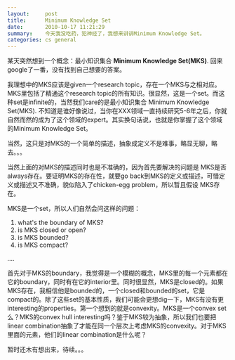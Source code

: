```yaml
---
layout:     post
title:      Minimum Knowledge Set
date:       2010-10-17 11:21:29
summary:    今天我没吃药，犯神经了，我想来讲讲Minimum Knowledge Set。
categories: cs general
---
```


某天突然想到一个概念：最小知识集合 **Minimum Knowledge Set(MKS)**. 回来google了一番，没有找到自己想要的答案。

我理想中的MKS应该是given一个research topic，存在一个MKS与之相对应。MKS里包括了精通这个research topic的所有知识。很显然，这是一个set。而这种set是infinite的，当然我们care的是最小知识集合 Minimum Knowledge Set(MKS). 不知道是谁好像说过，当你在XXX领域一直持续研究5-6年之后，你就自然而然的成为了这个领域的expert。其实换句话说，也就是你掌握了这个领域的Minimum Knowledge Set。

当然，这只是对MKS的一个简单的描述，抽象成定义不是难事，略显无聊，略去。。。

当然上面的对MKS的描述同时也是不准确的，因为首先要解决的问题是 MKS是否always存在。要证明MKS的存在性，就要go back到MKS的定义或描述，可惜定义或描述又不准确，貌似陷入了chicken-egg problem，所以暂且假设 MKS存在。

MKS是一个set，所以人们自然会问这样的问题：

1. what's the boundary of MKS?
2. is MKS closed or open?
3. is MKS bounded?
4. is MKS compact?

....

首先对于MKS的boundary，我觉得是一个模糊的概念，MKS里的每一个元素都在它的boundary，同时有在它的interior里。同时很显然，MKS是closed的。如果MKS存在，我相信他是bounded的，一个closed和bounded的set，它是compact的。除了这些set的基本性质，我们可能会更想dig一下，MKS有没有更interesting的properties。第一个想到的就是convexity。MKS是一个convex set么？MKS的convex hull interesting吗？鉴于MKS较为抽象，所以我们也要把linear combination抽象了才能在同一个层次上考虑MKS的convexity。对于MKS里面的元素，他们的linear combination是什么呢？

暂时还木有想出来，待续。。。
